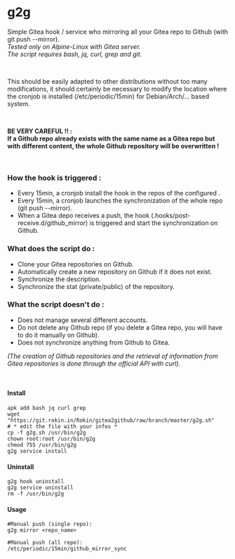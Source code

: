# g2g

Simple Gitea hook / service who mirroring all your Gitea repo to Github (with git push --mirror). <br>
*Tested only on Alpine-Linux with Gitea server.* <br>
*The script requires bash, jq, curl, grep and git.*

<br>

This should be easily adapted to other distributions without too many modifications, it should certainly be necessary to modify the location where the cronjob is installed (/etc/periodic/15min) for Debian/Arch/... based system.

<br>

**BE VERY CAREFUL !! : <br>
If a Github repo already exists with the same name as a Gitea repo but with different content, the whole Github repository will be overwritten !**


<br>

### How the hook is triggered :

-   Every 15min, a cronjob install the hook in the repos of the configured .
-   Every 15min, a cronjob launches the synchronization of the whole repo (git push --mirror).
-   When a Gitea depo receives a push, the hook (.hooks/post-receive.d/github_mirror) is triggered and start the synchronization on Github.

### What does the script do :

-   Clone your Gitea repositories on Github.
-   Automatically create a new repository on Github if it does not exist.
-   Synchronize the description.
-   Synchronize the stat (private/public) of the repository.

### What the script doesn't do :

-   Does not manage several different accounts.
-   Do not delete any Github repo (if you delete a Gitea repo, you will have to do it manually on Github).
-   Does not synchronize anything from Github to Gitea.

*(The creation of Github repositories and the retrieval of information from Gitea repositories is done through the official API with curl).*

<br>

#### Install 
```shell
apk add bash jq curl grep
wget "https://git.rokin.in/Rokin/gitea2github/raw/branch/master/g2g.sh"
# * edit the file with your infos *
cp -f g2g.sh /usr/bin/g2g
chown root:root /usr/bin/g2g
chmod 755 /usr/bin/g2g
g2g service install
```

#### Uninstall 
```shell
g2g hook uninstall
g2g service uninstall
rm -f /usr/bin/g2g
```

#### Usage 
```shell
#Manual push (single repo): 
g2g mirror <repo_name>

#Manual push (all repo): 
/etc/periodic/15min/github_mirror_sync

```
